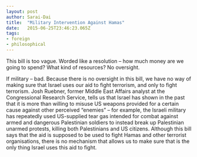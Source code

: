 ```yaml
---
layout: post 
author: Sarai-Dai 
title:  "Military Intervention Against Hamas" 
date:   2015-06-25T23:46:23.065Z 
tags: 
- foreign
- philosophical
---
```


This bill is too vague. Worded like a resolution – how much money are we going to spend? What kind of resources? No oversight.

If military – bad. Because there is no oversight in this bill, we have no way of making sure that Israel uses our aid to fight terrorism, and only to fight terrorism. Josh Ruebner, former Middle East Affairs analyst at the Congressional Research Service, tells us that Israel has shown in the past that it is more than willing to misuse US weapons provided for a certain cause against other perceived “enemies” – for example, the Israeli military has repeatedly used US-supplied tear gas intended for combat against armed and dangerous Palestinian soldiers to instead break up Palestinian unarmed protests, killing both Palestinians and US citizens. Although this bill says that the aid is supposed to be used to fight Hamas and other terrorist organisations, there is no mechanism that allows us to make sure that is the only thing Israel uses this aid to fight.